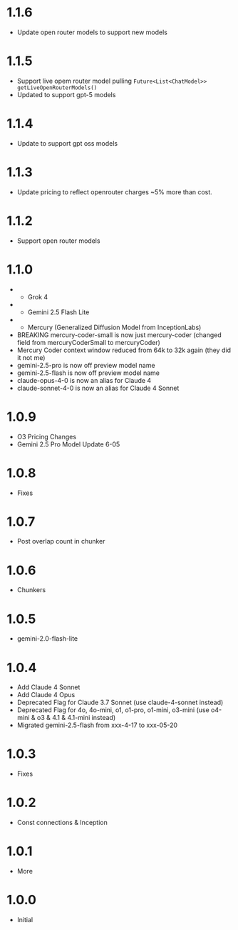 # 1.1.6
* Update open router models to support new models

# 1.1.5
* Support live opem router model pulling `Future<List<ChatModel>> getLiveOpenRouterModels()`
* Updated to support gpt-5 models

# 1.1.4
* Update to support gpt oss models

# 1.1.3
* Update pricing to reflect openrouter charges ~5% more than cost.

# 1.1.2
* Support open router models

# 1.1.0
* + Grok 4
* + Gemini 2.5 Flash Lite
* + Mercury (Generalized Diffusion Model from InceptionLabs)
* BREAKING mercury-coder-small is now just mercury-coder (changed field from mercuryCoderSmall to mercuryCoder)
* Mercury Coder context window reduced from 64k to 32k again (they did it not me)
* gemini-2.5-pro is now off preview model name
* gemini-2.5-flash is now off preview model name
* claude-opus-4-0 is now an alias for Claude 4
* claude-sonnet-4-0 is now an alias for Claude 4 Sonnet

# 1.0.9
* O3 Pricing Changes 
* Gemini 2.5 Pro Model Update 6-05

# 1.0.8
* Fixes

# 1.0.7
* Post overlap count in chunker

# 1.0.6
* Chunkers

# 1.0.5
* gemini-2.0-flash-lite

# 1.0.4
* Add Claude 4 Sonnet
* Add Claude 4 Opus
* Deprecated Flag for Claude 3.7 Sonnet (use claude-4-sonnet instead)
* Deprecated Flag for 4o, 4o-mini, o1, o1-pro, o1-mini, o3-mini (use o4-mini & o3 & 4.1 & 4.1-mini instead)
* Migrated gemini-2.5-flash from xxx-4-17 to xxx-05-20

# 1.0.3
* Fixes

# 1.0.2
* Const connections & Inception

# 1.0.1
* More

# 1.0.0
* Initial
